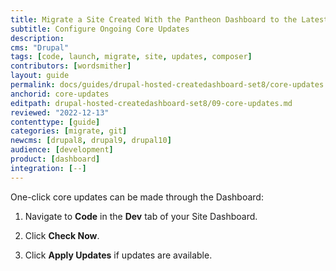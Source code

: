```yaml
---
title: Migrate a Site Created With the Pantheon Dashboard to the Latest Version of Drupal
subtitle: Configure Ongoing Core Updates
description: 
cms: "Drupal"
tags: [code, launch, migrate, site, updates, composer]
contributors: [wordsmither]
layout: guide
permalink: docs/guides/drupal-hosted-createdashboard-set8/core-updates
anchorid: core-updates
editpath: drupal-hosted-createdashboard-set8/09-core-updates.md
reviewed: "2022-12-13"
contenttype: [guide]
categories: [migrate, git]
newcms: [drupal8, drupal9, drupal10]
audience: [development]
product: [dashboard]
integration: [--]
---
```


<!-- belongs in source/partials/drupal/core-updates-partial.md, but it wasn't rendering. Edward 2022-05 -->

One-click core updates can be made through the Dashboard:

1. Navigate to **<span class="fa fa-code"></span> Code** in the **<span class="fa fa-wrench"></span> Dev** tab of your Site Dashboard.

1. Click **Check Now**.

1. Click **Apply Updates** if updates are available.
